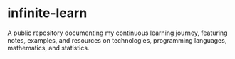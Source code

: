 # infinite-learn
A public repository documenting my continuous learning journey, featuring notes, examples, and resources on technologies, programming languages, mathematics, and statistics.
